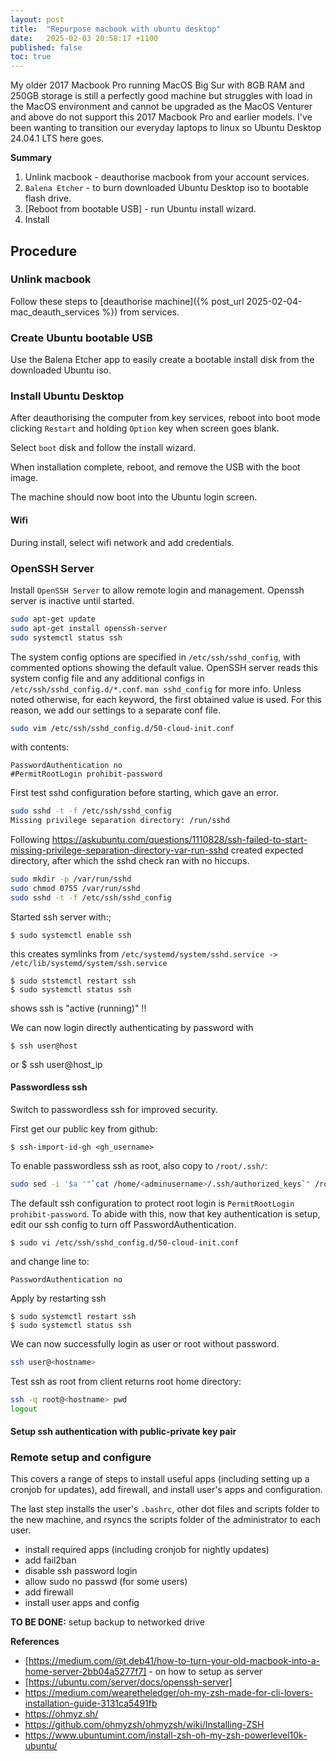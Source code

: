 ```yaml
---
layout: post
title:  "Repurpose macbook with ubuntu desktop"
date:   2025-02-03 20:58:17 +1100
published: false
toc: true
---
```


My older 2017 Macbook Pro running MacOS Big Sur with 8GB RAM and 250GB storage is still a perfectly good machine but struggles with load in the MacOS environment and cannot be upgraded as the MacOS Venturer and above do not support this 2017 Macbook Pro and earlier models. I've been wanting to transition our everyday laptops to linux so Ubuntu Desktop 24.04.1 LTS here goes.

**Summary**

1. Unlink macbook - deauthorise macbook from your account services.
2. `Balena Etcher` - to burn downloaded Ubuntu Desktop iso to bootable flash drive.
3. [Reboot from bootable USB] - run Ubuntu install wizard.
4. Install

## Procedure

### Unlink macbook

Follow these steps to [deauthorise machine]({% post_url 2025-02-04-mac_deauth_services %}) from services.


### Create Ubuntu bootable USB

Use the Balena Etcher app to easily create a bootable install disk from the downloaded Ubuntu iso.

### Install Ubuntu Desktop

After deauthorising the computer from key services, reboot into boot mode clicking `Restart` and holding `Option` key when screen goes blank.

Select `boot` disk and follow the install wizard.

When installation complete, reboot, and remove the USB with the boot image.

The machine should now boot into the Ubuntu login screen.

#### Wifi

During install, select wifi network and add credentials.


### OpenSSH Server

Install `OpenSSH Server` to allow remote login and management. Openssh server is inactive until started.

```bash
sudo apt-get update
sudo apt-get install openssh-server
sudo systemctl status ssh
```

The system config options are specified in `/etc/ssh/sshd_config`, with commented options showing the default value. OpenSSH server reads this system config file and any additional configs in `/etc/ssh/sshd_config.d/*.conf`. `man sshd_config` for more info. Unless noted otherwise, for each keyword, the first obtained value is used. For this reason, we add our settings to a separate conf file.

```bash
sudo vim /etc/ssh/sshd_config.d/50-cloud-init.conf
```
with contents:
```
PasswordAuthentication no
#PermitRootLogin prohibit-password
```

First test sshd configuration before starting, which gave an error.

```bash
sudo sshd -t -f /etc/ssh/sshd_config
Missing privilege separation directory: /run/sshd
```

Following https://askubuntu.com/questions/1110828/ssh-failed-to-start-missing-privilege-separation-directory-var-run-sshd created expected directory, after which the sshd check ran with no hiccups.

```bash
sudo mkdir -p /var/run/sshd
sudo chmod 0755 /var/run/sshd
sudo sshd -t -f /etc/ssh/sshd_config
```

Started ssh server with:;

    $ sudo systemctl enable ssh

this creates symlinks from `/etc/systemd/system/sshd.service -> /etc/lib/systemd/system/ssh.service`

    $ sudo ststemctl restart ssh
    $ sudo systemctl status ssh

shows ssh is "active (running)" !!

We can now login directly authenticating by password with

    $ ssh user@host

or
    $ ssh user@host_ip


#### Passwordless ssh

Switch to passwordless ssh for improved security.

First get our public key from github:

    $ ssh-import-id-gh <gh_username>

To enable passwordless ssh as root, also copy to `/root/.ssh/`:

```bash
sudo sed -i '$a '"`cat /home/<adminusername>/.ssh/authorized_keys`" /root/.ssh/authorized_keys
```

The default ssh configuration to protect root login is `PermitRootLogin prohibit-password`. To abide with this, now that key authentication is setup, edit our ssh config to turn off PasswordAuthentication.

    $ sudo vi /etc/ssh/sshd_config.d/50-cloud-init.conf

and change line to:

    PasswordAuthentication no

Apply by restarting ssh

    $ sudo systemctl restart ssh
    $ sudo systemctl status ssh

We can now successfully login as user or root without password.

```bash
ssh user@<hostname>
```

Test ssh as root from client returns root home directory:

```bash
ssh -q root@<hostname> pwd
logout
```











#### Setup ssh authentication with public-private key pair



### Remote setup and configure

This covers a range of steps to install useful apps (including setting up a cronjob for updates), add firewall, and install user's apps and configuration.

The last step installs the user's `.bashrc`, other dot files and scripts folder to the new machine, and rsyncs the scripts folder of the administrator to each user.

- install required apps (including cronjob for nightly updates)
- add fail2ban
- disable ssh password login
- allow sudo no passwd (for some users)
- add firewall
- install user apps and config


**TO BE DONE:** setup backup to networked drive


**References**

- [https://medium.com/@t.deb41/how-to-turn-your-old-macbook-into-a-home-server-2bb04a5277f7] - on how to setup as server
- [https://ubuntu.com/server/docs/openssh-server]
- https://medium.com/wearetheledger/oh-my-zsh-made-for-cli-lovers-installation-guide-3131ca5491fb
- https://ohmyz.sh/
- https://github.com/ohmyzsh/ohmyzsh/wiki/Installing-ZSH
- https://www.ubuntumint.com/install-zsh-oh-my-zsh-powerlevel10k-ubuntu/
